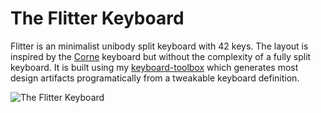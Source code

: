 # The Flitter Keyboard

Flitter is an minimalist unibody split keyboard with 42 keys. The layout is inspired by the [Corne](https://github.com/foostan/crkbd) keyboard but without the complexity of a fully split keyboard. It is built using my [keyboard-toolbox](https://github.com/kleinpa/keyboard-toolbox) which generates most design artifacts programatically from a tweakable keyboard definition.

![The Flitter Keyboard](https://i.imgur.com/NTXyOtwh.jpeg)

